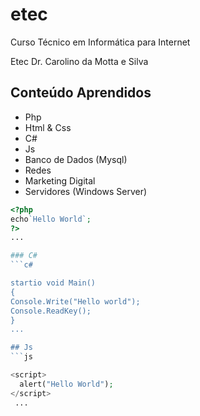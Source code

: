 # etec
Curso Técnico em Informática para Internet

Etec Dr. Carolino da Motta e Silva

## Conteúdo Aprendidos
- Php
- Html & Css
- C#
- Js
- Banco de Dados (Mysql)
- Redes
- Marketing Digital
- Servidores (Windows Server)

```php
<?php
echo`Hello World`;
?>
...

### C#
```c#

startio void Main()
{
Console.Write("Hello world");
Console.ReadKey();
}
...

## Js
```js

<script>
  alert("Hello World");
</script>
 ...
